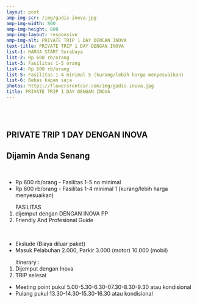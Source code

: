 ```yaml
---
layout: post
amp-img-scr: /img/gadis-inova.jpg
amp-img-width: 800
amp-img-height: 800
amp-img-layout: responsive
amp-img-alt: PRIVATE TRIP 1 DAY DENGAN INOVA
text-title: PRIVATE TRIP 1 DAY DENGAN INOVA
list-1: HARGA START Surabaya
list-2: Rp 600 rb/orang
list-3: Fasilitas 1-5 orang
list-4: Rp 600 rb/orang
list-5: Fasilitas 1-4 minimal 5 (kurang/lebih harga menyesuaikan)
list-6: Bebas kapan saja
photos: https://flowersrentcar.com/img/gadis-inova.jpg
title: PRIVATE TRIP 1 DAY DENGAN INOVA
---
```

<section id="advanced-features">
<div class="features-row">
<div class="container">
<div class="row">
<div class="col-12">
<br>
<amp-img class="advanced-feature-img-right wow fadeInRight" src="/img/gadis-inova-dalam.jpg" width="525" height="341" layout="responsive" alt="sewa mobil Surabaya"></amp-img>
<div class="wow fadeInLeft">
<br>
<h1>PRIVATE TRIP 1 DAY DENGAN INOVA</h1>
<h2>Dijamin Anda Senang</h2>
<br>
<ul>
<li>Rp 600 rb/orang - Fasilitas 1-5 no minimal</li>
<li>Rp 600 rb/orang - Fasilitas 1-4 minimal 1 (kurang/lebih harga menyesuaikan)</li>
</ul>
<ol type="1">FASILITAS
<li>dijemput dengan DENGAN INOVA PP</li>
<li>Friendly And Profesional Guide</li>
</ol>
<br>
<ul>
<li>Ekslude (Biaya diluar paket)</li>
<li>Masuk Pelabuhan 2.000, Parkir 3.000 (motor) 10.000 (mobil)</li>
</ul>
</div>
</div>
</div>
</div>
</div>
</section>
<section id="advanced-features">
<div class="features-row section-bg">
<div class="container">
<div class="row">
<div class="col-12">
<amp-youtube class="advanced-feature-img-left wow fadeInRight"
    data-videoid="iBtsNsr_dH8"
    layout="responsive"
    width="525" height="341"></amp-youtube>
<div class="wow fadeInLeft">
<ol type="1">Itinerary :
<li>Dijemput dengan Inova</li>
<li>TRIP selesai</li>
</ol>
<ul>
<li>Meeting point pukul 5.00-5.30-6.30-07.30-8.30-9.30 atau kondisional</li>
<li>Pulang pukul 13.30-14.30-15.30-16.30 atau kondisional</li>
</ul>
</div>
</div>
</div>
</div>
</div>
</section>